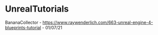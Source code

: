 # UnrealTutorials

BananaCollector - https://www.raywenderlich.com/663-unreal-engine-4-blueprints-tutorial - 01/07/21
